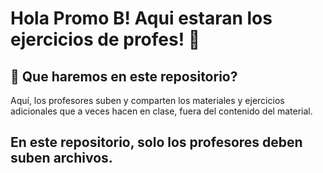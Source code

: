 # Hola Promo B! Aqui estaran los ejercicios de profes! 👋

## 🚀 Que haremos en este repositorio?
Aquí, los profesores suben y comparten los materiales y ejercicios adicionales que a veces hacen en clase, fuera del contenido del material.

## En este repositorio, solo los profesores deben suben archivos.



